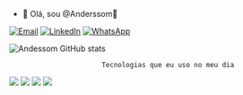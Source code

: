 - 👋 Olá, sou @Anderssom🚀 


 [![Email](https://img.shields.io/badge/Gmail-D14836?style=for-the-badge&logo=gmail&logoColor=white)](anderssom05@gsmail.com) [![LinkedIn](https://img.shields.io/badge/LinkedIn-0077B5?style=for-the-badge&logo=linkedin&logoColor=white)]() [![WhatsApp](https://img.shields.io/badge/WhatsApp-25D366?style=for-the-badge&logo=whatsapp&logoColor=white)]()

![Andessom GitHub stats](https://github-readme-stats.vercel.app/api?username=anderssom&show_icons=true&theme=merko)
  
                           Tecnologias que eu uso no meu dia
  
  
  
  [![](https://img.shields.io/badge/HTML5-E34F26?style=for-the-badge&logo=html5&logoColor=white)]() [![](https://img.shields.io/badge/CSS-239120?&style=for-the-badge&logo=css3&logoColor=white)]() ![](https://img.shields.io/badge/JavaScript-F7DF1E?style=for-the-badge&logo=javascript&logoColor=black) [](https://img.shields.io/badge/Bootstrap-563D7C?style=for-the-badge&logo=bootstrap&logoColor=white) ![](https://img.shields.io/badge/PostgreSQL-316192?style=for-the-badge&logo=postgresql&logoColor=white)
